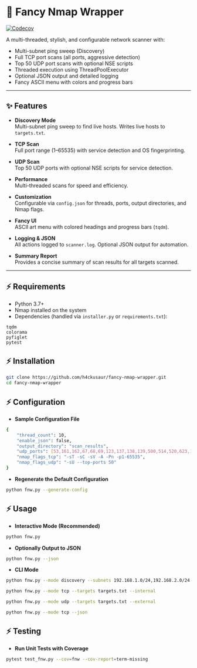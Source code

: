 # 🚀 Fancy Nmap Wrapper

[![Codecov](https://codecov.io/gh/h4ckusaur/fancy-nmap-wrapper/branch/main/graph/badge.svg?token=YOUR_TOKEN_HERE)](https://codecov.io/gh/h4ckusaur/fancy-nmap-wrapper)

A multi-threaded, stylish, and configurable network scanner with:

- Multi-subnet ping sweep (Discovery)
- Full TCP port scans (all ports, aggressive detection)
- Top 50 UDP port scans with optional NSE scripts
- Threaded execution using ThreadPoolExecutor
- Optional JSON output and detailed logging
- Fancy ASCII menu with colors and progress bars

---

## ✨ Features

- **Discovery Mode**  
  Multi-subnet ping sweep to find live hosts. Writes live hosts to `targets.txt`.

- **TCP Scan**  
  Full port range (1–65535) with service detection and OS fingerprinting.

- **UDP Scan**  
  Top 50 UDP ports with optional NSE scripts for service detection.

- **Performance**  
  Multi-threaded scans for speed and efficiency.

- **Customization**  
  Configurable via `config.json` for threads, ports, output directories, and Nmap flags.

- **Fancy UI**  
  ASCII art menu with colored headings and progress bars (`tqdm`).

- **Logging & JSON**  
  All actions logged to `scanner.log`. Optional JSON output for automation.

- **Summary Report**  
  Provides a concise summary of scan results for all targets scanned.

---

## ⚡ Requirements

- Python 3.7+  
- Nmap installed on the system
- Dependencies (handled via `installer.py` or `requirements.txt`):

```text
tqdm
colorama
pyfiglet
pytest
```

## ⚡ Installation

```bash
git clone https://github.com/h4ckusaur/fancy-nmap-wrapper.git
cd fancy-nmap-wrapper
```

## ⚡ Configuration

- **Sample Configuration File**
```bash
{
    "thread_count": 10,
    "enable_json": false,
    "output_directory": "scan_results",
    "udp_ports": [53,161,162,67,68,69,123,137,138,139,500,514,520,623,1701,1900,4500,49152,49153,49154,111,135,631,1434,5353],
    "nmap_flags_tcp": "-sT -sC -sV -A -Pn -p1-65535",
    "nmap_flags_udp": "-sU --top-ports 50"
}
```

- **Regenerate the Default Configuration**

```bash
python fnw.py --generate-config
```

## ⚡ Usage

- **Interactive Mode (Recommended)**

```bash
python fnw.py
```

- **Optionally Output to JSON**

```bash
python fnw.py --json
```

- **CLI Mode**

```bash
python fnw.py --mode discovery --subnets 192.168.1.0/24,192.168.2.0/24

python fnw.py --mode tcp --targets targets.txt --internal

python fnw.py --mode udp --targets targets.txt --external

python fnw.py --mode tcp --json
```

## ⚡ Testing

- **Run Unit Tests with Coverage**

```bash
pytest test_fnw.py --cov=fnw --cov-report=term-missing
```

